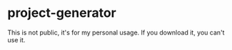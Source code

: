 # project-generator
This is not public, it's for my personal usage. If you download it, you can't use it.
